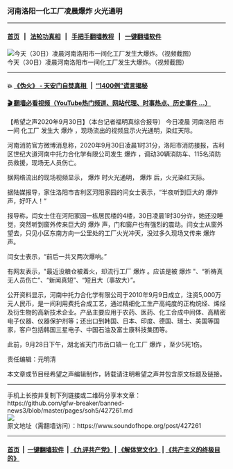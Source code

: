 ### 河南洛阳一化工厂凌晨爆炸  火光通明
------------------------

#### [首页](https://github.com/gfw-breaker/banned-news3/blob/master/README.md) &nbsp;&nbsp;|&nbsp;&nbsp; [法轮功真相](https://github.com/begood0513/basic/blob/master/README.md)  &nbsp;&nbsp;|&nbsp;&nbsp; [手把手翻墙教程](https://github.com/gfw-breaker/guides/wiki)  &nbsp;&nbsp;|&nbsp;&nbsp; [一键翻墙软件](https://github.com/gfw-breaker/nogfw/blob/master/README.md)  



<div><img alt="今天（30日）凌晨河南洛阳市一间化工厂发生大爆炸。（视频截图）" src="https://img.soundofhope.org/2020-09/66-1601452826276.jpg"/>
<br/><figcaption class="caption">
 今天（30日）凌晨河南洛阳市一间化工厂发生大爆炸。（视频截图）
</figcaption></div><hr/>

#### 💥 [《伪火》 - 天安门自焚真相 ](http://158.247.195.190:10000/videos/blog/weihuo.html)&nbsp; |&nbsp; [“1400例”谎言揭秘  ](http://158.247.195.190:10000/videos/blog/jiexi1400.html)

#### [ 🎬  翻墙必看视频（YouTube热门频道、网站代理、时事热点、历史事件 ...）](https://github.com/gfw-breaker/links/blob/master/banned.md)

<div><div class="Content__Wrapper sc-1bvya0-0 grZQxZ">
 <p class="meta-top">
  <span class="meta">
   【希望之声2020年9月30日】（本台记者福明真综合报导）
  </span>
  今日凌晨
  <ok href="/term/387238">
   河南洛阳
  </ok>
  市一间
  <ok href="/term/9980">
   化工厂
  </ok>
  发生大
  <ok href="/term/1825">
   爆炸
  </ok>
  ，现场流出的视频显示火光通明，染红天际。
 </p>
 <p>
  河南消防官方微博消息称，2020年9月30日凌晨1时31分，洛阳市消防接报，吉利区世纪大道河南中托力合化学有限公司发生
  <ok href="/term/1825">
   爆炸
  </ok>
  ，调动30辆消防车、115名消防员救援，现场无人员伤亡。
 </p>
 <div class="AD_Embed__Wrap-sc-1xslmin-0 igMuqX module desktop">
  <div>
  </div>
 </div>
 <p>
  据网络流出的现场视频显示，
  <ok href="/term/1825">
   爆炸
  </ok>
  时火光通明，
  <ok href="/term/1825">
   爆炸
  </ok>
  后，火光染红天际。
 </p>
 <p>
  据陆媒报导，家住洛阳市吉利区河阳家园的闫女士表示，“半夜听到巨大的
  <ok href="/term/1825">
   爆炸
  </ok>
  声，好吓人！“
 </p>
 <p>
  报导称，闫女士住在河阳家园一栋居民楼的4楼，30日凌晨1时30分许，她还没睡觉，突然听到窗外传来巨大的
  <ok href="/term/1825">
   爆炸
  </ok>
  声，门和窗户也有强烈的震动。闫女士从窗外望去，只见小区东南方向一公里处的工厂火光冲天，没过多久现场又传来
  <ok href="/term/1825">
   爆炸
  </ok>
  声。
 </p>
 <p>
  闫女士表示，“前后一共又两次爆响。”
 </p>
 <p>
  有网友表示，"最近没粮仓被着火，却流行工厂
  <ok href="/term/1825">
   爆炸
  </ok>
  。应该是被
  <ok href="/term/1825">
   爆炸
  </ok>
  "、“祈祷真无人员伤亡”、“新闻真短”、“短且大（事故大）”。
 </p>
 <p>
  公开资料显示，河南中托力合化学有限公司于2010年9月9日成立，注资5,000万元人民币，是一间利用费托合成工艺，通过精细化工生产高纯度的正构烷烃、烯烃及衍生物的高新技术企业。产品主要应用于农药、医药、化工合成中间体、高精密电子仪器、仪器保护剂等；还出口到韩国、日本、印度、德国、瑞士、美国等国家，客户包括韩国三星电子、中国石油及富士康科技集团等。
 </p>
 <p>
  此前，9月28日下午，湖北省天门市岳口镇一
  <ok href="/term/9980">
   化工厂
  </ok>
  <ok href="/term/1825">
   爆炸
  </ok>
  ，至少5死1伤。
 </p>
 <div class="soh-embed">
  <div class="soh-embed-inner">
   <div class="iframely-embed">
    <div class="iframely-responsive">
    </div>
   </div>
  </div>
 </div>
 <p class="meta-btm">
  责任编辑：元明清
 </p>
 <p class="meta-btm">
  本文章或节目经希望之声编辑制作，转载请注明希望之声并包含原文标题及链接。
 </p>
</div>
</div>
<hr/>
手机上长按并复制下列链接或二维码分享本文章：<br/>
https://github.com/gfw-breaker/banned-news3/blob/master/pages/soh5/427261.md <br/>
<a href='https://github.com/gfw-breaker/banned-news3/blob/master/pages/soh5/427261.md'><img src='https://github.com/gfw-breaker/banned-news3/blob/master/pages/soh5/427261.md.png'/></a> <br/>
原文地址（需翻墙访问）：https://www.soundofhope.org/post/427261


------------------------
#### [首页](https://github.com/gfw-breaker/banned-news3/blob/master/README.md) &nbsp;|&nbsp; [一键翻墙软件](https://github.com/gfw-breaker/nogfw/blob/master/README.md) &nbsp;| [《九评共产党》](https://github.com/gfw-breaker/9ping.md/blob/master/README.md#九评之一评共产党是什么) | [《解体党文化》](https://github.com/gfw-breaker/jtdwh.md/blob/master/README.md) | [《共产主义的终极目的》](https://github.com/gfw-breaker/gczydzjmd.md/blob/master/README.md)


<img src='http://gfw-breaker.win/banned-news3/pages/soh5/427261.md' width='0px' height='0px'/>